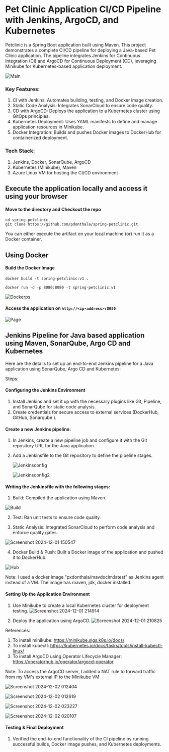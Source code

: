 # Pet Clinic Application CI/CD Pipeline with Jenkins, ArgoCD, and Kubernetes
 
Petclinic is a Spring Boot application built using Maven. This project demonstrates a complete CI/CD pipeline for deploying a Java-based Pet Clinic application. The pipeline integrates Jenkins for Continuous Integration (CI) and ArgoCD for Continuous Deployment (CD), leveraging Minikube for Kubernetes-based application deployment.

![Main](https://github.com/user-attachments/assets/a55cfe64-a93f-47bd-99ec-69fe94228767)

### Key Features:
1. CI with Jenkins: Automates building, testing, and Docker image creation.
2. Static Code Analysis: Integrates SonarCloud to ensure code quality.
3. CD with ArgoCD: Deploys the application to a Kubernetes cluster using GitOps principles.
4. Kubernetes Deployment: Uses YAML manifests to define and manage application resources in Minikube.
5. Docker Integration: Builds and pushes Docker images to DockerHub for containerized deployment.

### Tech Stack:
1. Jenkins, Docker, SonarQube, ArgoCD
2. Kubernetes (Minikube), Maven
3. Azure Linux VM for hosting the CI/CD environment

## Execute the application locally and access it using your browser

#### Move to the directory and Checkout the repo

```
cd spring-petclinic
git clone https://github.com/pdonthala/spring-petclinic.git

```

You can either execute the artifact on your local machine (or) run it as a Docker container.

## Using Docker

#### Build the Docker Image

```
docker build -t spring-petclinic:v1 .
```

```
docker run -d -p 8080:8080 -t spring-petclinic:v1
```
![Dockerps](https://github.com/user-attachments/assets/dfafca7f-d3fe-4a5b-a0e0-8c848a4bb53a)


#### Access the application on `http://<ip-address>:8080`

![Page](https://github.com/user-attachments/assets/501d4a82-2e9f-40c5-9739-b7bcebb77e5b)


## Jenkins Pipeline for Java based application using Maven, SonarQube, Argo CD and Kubernetes

Here are the details to set up an end-to-end Jenkins pipeline for a Java application using SonarQube, Argo CD and Kubernetes:

Steps:

#### Configuring the Jenkins Environment
1. Install Jenkins and set it up with the necessary plugins like Git, Pipeline, and SonarQube for static code analysis.
2. Create credentials for secure access to external services (DockerHub, GitHub, Sonarqube ).

#### Create a new Jenkins pipeline:
1. In Jenkins, create a new pipeline job and configure it with the Git repository URL for the Java application.
2. Add a Jenkinsfile to the Git repository to define the pipeline stages.

   ![Jenkinsconfig](https://github.com/user-attachments/assets/adceab71-2e0b-4744-b030-fe7d74e31bd0)

   ![Jenkinsconfig2](https://github.com/user-attachments/assets/e067330b-7e46-4f9d-842c-033c0dc192a6)

#### Writing the Jenkinsfile with the following stages:
1. Build: Compiled the application using Maven. 

![Build](https://github.com/user-attachments/assets/06fb9c0d-5ce8-4d99-9ea1-ffe601fcde72)

2. Test: Ran unit tests to ensure code quality.

3. Static Analysis: Integrated SonarCloud to perform code analysis and enforce quality gates.

![Screenshot 2024-12-01 150547](https://github.com/user-attachments/assets/1cd4b5a4-5ebc-48dc-8210-9c2ab1a90a3c)

4. Docker Build & Push: Built a Docker image of the application and pushed it to DockerHub.

![Hub](https://github.com/user-attachments/assets/0d6fafe3-5dbc-476d-9ae6-13eaaf85552c)

Note: I used a docker image "pxdonthala/mavdocim:latest" as Jenkins agent instead of a VM. The image has maven, jdk, docker installed.


#### Setting Up the Application Environment
1. Use Minikube to create a local Kubernetes cluster for deployment testing.
![Screenshot 2024-12-01 214914](https://github.com/user-attachments/assets/da8f44ce-93df-4e76-8a0c-eefaed115d7d)

2. Deploy the application using ArgoCD.
![Screenshot 2024-12-01 210825](https://github.com/user-attachments/assets/6ffdb0a8-dd41-467c-9dc3-39698885e0c0)

References: 
1. To install minikube: https://minikube.sigs.k8s.io/docs/
2. To install kubectl: https://kubernetes.io/docs/tasks/tools/install-kubectl-linux/
3. To install ArgoCD using Operator Lifecycle Manager: https://operatorhub.io/operator/argocd-operator



Note: To access the ArgoCD server, I added a NAT rule to forward traffic from my VM's external IP to the Minikube VM

![Screenshot 2024-12-02 012404](https://github.com/user-attachments/assets/4afdc728-a7f0-4d9b-9312-7c1039fde33e)

![Screenshot 2024-12-02 012619](https://github.com/user-attachments/assets/72f0aca1-d074-4a28-9ff4-eb12415339db)

![Screenshot 2024-12-02 023227](https://github.com/user-attachments/assets/c971c24c-1938-4e20-b118-e652073cc6b7)

![Screenshot 2024-12-02 020107](https://github.com/user-attachments/assets/92b24ea5-a5a9-4815-9d9a-804f2611fce8)

#### Testing & Final Deployment
1. Verified the end-to-end functionality of the CI pipeline by running successful builds, Docker image pushes, and Kubernetes deployments.



